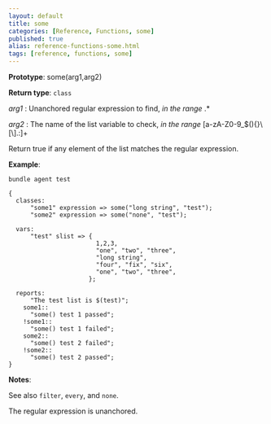 ```yaml
---
layout: default
title: some
categories: [Reference, Functions, some]
published: true
alias: reference-functions-some.html
tags: [reference, functions, some]
---
```




**Prototype**: some(arg1,arg2) 

**Return type**: `class`

  
 *arg1* : Unanchored regular expression to find, *in the range* .\*
  
 *arg2* : The name of the list variable to check, *in the range*
[a-zA-Z0-9\_\$(){}\\[\\].:]+   

Return true if any element of the list matches the regular expression.

**Example**:  
   

```cf3
bundle agent test

{
  classes:
      "some1" expression => some("long string", "test");
      "some2" expression => some("none", "test");

  vars:
      "test" slist => {
                        1,2,3,
                        "one", "two", "three",
                        "long string",
                        "four", "fix", "six",
                        "one", "two", "three",
                      };

  reports:
      "The test list is $(test)";
    some1::
      "some() test 1 passed";
    !some1::
      "some() test 1 failed";
    some2::
      "some() test 2 failed";
    !some2::
      "some() test 2 passed";
}
```

**Notes**:  
   
See also `filter`, `every`, and `none`.

The regular expression is unanchored.
